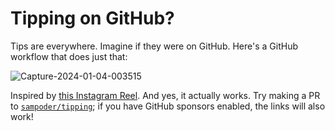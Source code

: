 # Tipping on GitHub?

Tips are everywhere. Imagine if they were on GitHub. Here's a GitHub workflow that does just that:

![Capture-2024-01-04-003515](https://github.com/sampoder/tipping/assets/39828164/da659146-7327-4550-8cf6-ad1995abac70)

Inspired by [this Instagram Reel](https://www.instagram.com/reel/C1mba_6LeK_/). And yes, it actually works. Try making a PR to [`sampoder/tipping`](https://github.com/sampoder/tipping); if you have GitHub sponsors enabled, the links will also work!
